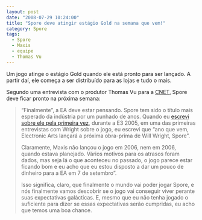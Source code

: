 ```yaml
---
layout: post
date: "2008-07-29 10:24:00"
title: "Spore deve atingir estágio Gold na semana que vem!"
category: Spore
tags:
  - Spore
  - Maxis
  - equipe
  - Thomas Vu
---
```


Um jogo atinge o estágio Gold quando ele está pronto para ser lançado. A partir daí, ele começa a ser distribuído para as lojas e tudo o mais.

Segundo uma entrevista com o produtor Thomas Vu para a [CNET](http://news.cnet.com/8301-13772_3-10001691-52.html), Spore deve ficar pronto na próxima semana:

> “Finalmente”, a EA deve estar pensando. Spore tem sido o título mais esperado da indústria por um punhado de anos. Quando eu [escrevi sobre ele pela primeira vez](http://www.wired.com/gaming/hardware/news/2005/05/67581), durante a E3 2005, em uma das primeiras entrevistas com Wright sobre o jogo, eu escrevi que “ano que vem, Electronic Arts lançará a próxima obra-prima de Will Wright, Spore”.
>
> Claramente, Maxis não lançou o jogo em 2006, nem em 2006, quando estava planejado. Vários motivos para os atrasos foram dados, mas seja lá o que aconteceu no passado, o jogo parece estar ficando bom e eu acho que eu estou disposto a dar um pouco de dinheiro para a EA em 7 de setembro”.
>
> Isso significa, claro, que finalmente o mundo vai poder jogar Spore, e nós finalmente vamos descobrir se o jogo vai conseguir viver perante suas expectativas galácticas. E, mesmo que eu não tenha jogado o suficiente para dizer se essas expectativas serão cumpridas, eu acho que temos uma boa chance.
